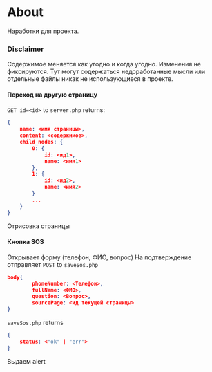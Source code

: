 # About
Наработки для проекта.

### Disclaimer
Содержимое меняется как угодно и когда угодно. Изменения не фиксируются. Тут могут содержаться недоработанные мысли или отдельные файлы никак не использующиеся в проекте.

#### Переход на другую страницу
`GET id=<id>` to `server.php`
returns:
```json
{
	name: <имя страницы>,
	content: <содержимое>,
	child_nodes: {
		0: {
			id: <ид1>,
			name: <имя1>
		},
		1: {
			id: <ид2>,
			name: <имя2>
		}
		...
	}
}
```
Отрисовка страницы

#### Кнопка SOS
Открывает форму (телефон, ФИО, вопрос)
На подтверждение отправляет
`POST` to `saveSos.php`
```json
body{
	    phoneNumber: <Телефон>,
        fullName: <ФИО>,
        question: <Вопрос>,
        sourcePage: <ид текущей страницы>
}
```

`saveSos.php` returns
```json
{
	status: <"ok" | "err">
}
```

Выдаем alert
